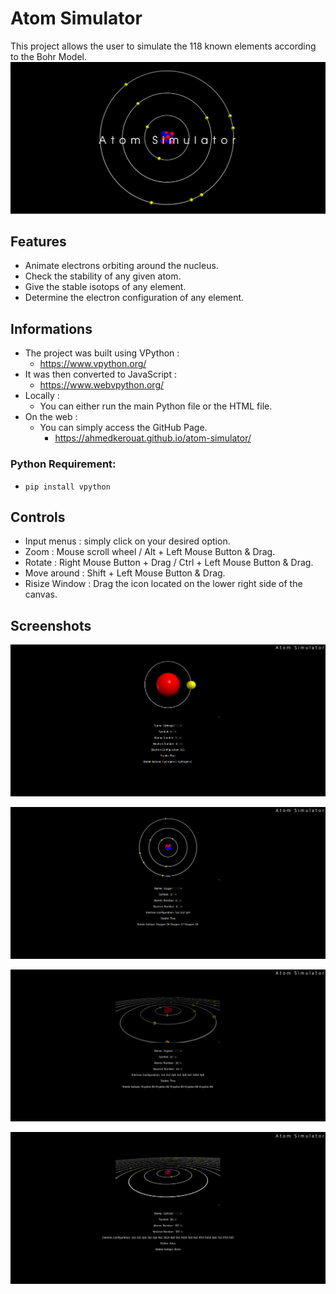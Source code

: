 # Atom Simulator
This project allows the user to simulate the 118 known elements according to the Bohr Model.
![atomsim](docs/imgs/atom_simulator.png) 
## Features
* Animate electrons orbiting around the nucleus.
* Check the stability of any given atom.
* Give the stable isotops of any element.
* Determine the electron configuration of any element.

## Informations
* The project was built using VPython :
    * https://www.vpython.org/
* It was then converted to JavaScript :
    * https://www.webvpython.org/
* Locally :
    * You can either run the main Python file or the HTML file.
* On the web :
    * You can simply access the GitHub Page.
        * https://ahmedkerouat.github.io/atom-simulator/

### Python Requirement:
* `pip install vpython`

## Controls
* Input menus : simply click on your desired option.
* Zoom : Mouse scroll wheel / Alt + Left Mouse Button & Drag.
* Rotate : Right Mouse Button + Drag / Ctrl + Left Mouse Button & Drag.
* Move around : Shift + Left Mouse Button & Drag.
* Risize Window : Drag the icon located on the lower right side of the canvas.
## Screenshots
![atomsim1](docs/imgs/2022-11-26_11-11_1.png) 

![atomsim2](docs/imgs/2022-11-26_11-12.png) 

![atomsim3](docs/imgs/2022-11-26_11-15.png) 

![atomsim4](docs/imgs/2022-11-26_11-19.png) 
 
